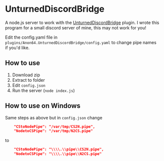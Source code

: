 # UnturnedDiscordBridge
A node.js server to work with the [UnturnedDiscordBridge](https://www.nuget.org/packages/UnturnedDiscordBridge/) plugin.
I wrote this program for a small discord server of mine, this may not work for you!

Edit the config.yaml file in `plugins/Anon64.UnturnedDiscordBridge/config.yaml` to change pipe names if you'd like.

## How to use
1. Download zip
2. Extract to folder
3. Edit `config.json`
4. Run the server (`node index.js`)

## How to use on Windows 
Same steps as above but in `config.json` change
```json
    "CStoNodePipe": "/var/tmp/CS2N.pipe",
    "NodetoCSPipe": "/var/tmp/N2CS.pipe"
```
to
```json
    "CStoNodePipe": "\\\\.\\pipe\\CS2N.pipe",
    "NodetoCSPipe": "\\\\.\\pipe\\N2CS.pipe"
```
